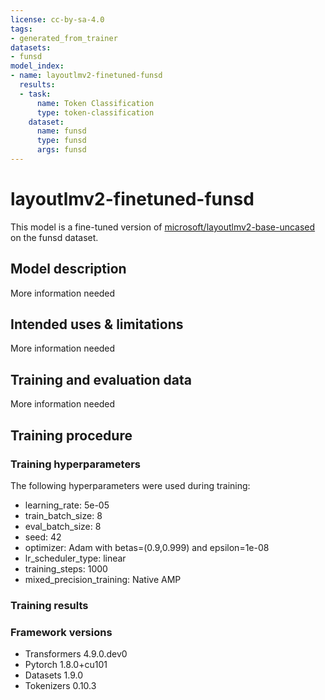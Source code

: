 ```yaml
---
license: cc-by-sa-4.0
tags:
- generated_from_trainer
datasets:
- funsd
model_index:
- name: layoutlmv2-finetuned-funsd
  results:
  - task:
      name: Token Classification
      type: token-classification
    dataset:
      name: funsd
      type: funsd
      args: funsd
---
```


<!-- This model card has been generated automatically according to the information the Trainer had access to. You
should probably proofread and complete it, then remove this comment. -->

# layoutlmv2-finetuned-funsd

This model is a fine-tuned version of [microsoft/layoutlmv2-base-uncased](https://huggingface.co/microsoft/layoutlmv2-base-uncased) on the funsd dataset.

## Model description

More information needed

## Intended uses & limitations

More information needed

## Training and evaluation data

More information needed

## Training procedure

### Training hyperparameters

The following hyperparameters were used during training:
- learning_rate: 5e-05
- train_batch_size: 8
- eval_batch_size: 8
- seed: 42
- optimizer: Adam with betas=(0.9,0.999) and epsilon=1e-08
- lr_scheduler_type: linear
- training_steps: 1000
- mixed_precision_training: Native AMP

### Training results



### Framework versions

- Transformers 4.9.0.dev0
- Pytorch 1.8.0+cu101
- Datasets 1.9.0
- Tokenizers 0.10.3
